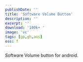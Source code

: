 ```yaml
---
publishDate: ''
title: 'Software Volume Button'
description: ''
excerpt: ''
download: '100k+ '
image: 'vc'
tags: [gp,gh,aos]
oss: f
---
```


Software Volume button for android.